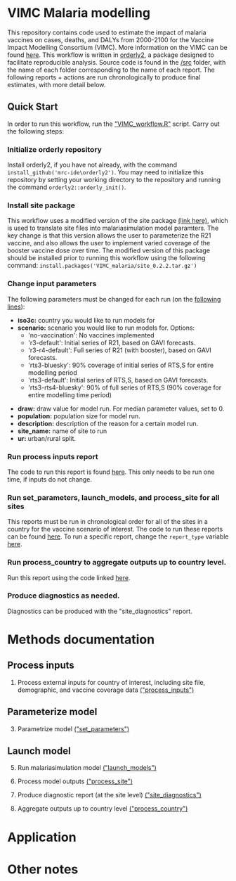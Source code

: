 # VIMC Malaria modelling
This repository contains code used to estimate the impact of malaria vaccines on cases, deaths, and DALYs from 2000-2100 for the Vaccine Impact Modelling Consortium (VIMC). More information on the VIMC can be found [here](https://www.vaccineimpact.org/). This workflow is written in [orderly2](https://mrc-ide.github.io/orderly2/), a package designed to facilitate reproducible analysis. Source code is found in the [/src](https://github.com/mrc-ide/VIMC_malaria/tree/main/src) folder, with the name of each folder corresponding to the name of each report. The following reports + actions are run chronologically to produce final estimates, with more detail below. 

##  Quick Start
In order to run this workflow, run the ["VIMC_workflow.R"](https://github.com/mrc-ide/VIMC_malaria/blob/main/VIMC_workflow.R) script. Carry out the following steps:

### Initialize orderly repository
Install orderly2, if you have not already, with the command `install_github('mrc-ide\orderly2')`.
You may need to initialize this repository by setting your working directory to the repository and running the command `orderly2::orderly_init()`.

###  Install site package
This workflow uses a modified version of the site package [(link here)](https://github.com/mrc-ide/VIMC_malaria/blob/main/site_0.2.2.tar.gz), which is used to translate site files into malariasimulation model paramters. The key change is that this version allows the user to parameterize the R21 vaccine, and also allows the user to implement varied coverage of the booster vaccine dose over time. The modified version of this package should be installed prior to running this workflow using the following command:
`install.packages('VIMC_malaria/site_0.2.2.tar.gz')`

###  Change input parameters
The following parameters must be changed for each run (on the [following lines](https://github.com/mrc-ide/VIMC_malaria/blob/main/VIMC_workflow.R#L22-L32)):
* **iso3c:** country you would like to run models for
* **scenario:** scenario you would like to run models for. Options:
    * 'no-vaccination': No vaccines implemented
    * 'r3-default': Initial series of R21, based on GAVI forecasts.
    * 'r3-r4-default': Full series of R21 (with booster), based on GAVI forecasts.
    * 'rts3-bluesky': 90% coverage of initial series of RTS,S for entire modelling period
    * 'rts3-default': Initial series of RTS,S, based on GAVI forecasts.
    * 'rts3-rts4-bluesky': 90% of full series of RTS,S (90% coverage for entire modelling time period)
- **draw:** draw value for model run. For median parameter values, set to 0.
- **population:** population size for model run.
- **description:** description of the reason for a certain model run.
- **site_name:** name of site to run
- **ur:** urban/rural split.

### Run process inputs report
The code to run this report is found [here](https://github.com/mrc-ide/VIMC_malaria/blob/main/VIMC_workflow.R#L35-L44). This only needs to be run one time, if inputs do not change.

### Run set_parameters, launch_models, and process_site for all sites
This reports must be run in chronological order for all of the sites in a country for the vaccine scenario of interest. The code to run these reports can be found [here](https://github.com/mrc-ide/VIMC_malaria/blob/main/VIMC_workflow.R#L47-L77). To run a specific report, change the `report_type` variable [here](https://github.com/mrc-ide/VIMC_malaria/blob/main/VIMC_workflow.R#L49).

### Run process_country to aggregate outputs up to country level.
Run this report using the code linked [here](https://github.com/mrc-ide/VIMC_malaria/blob/main/VIMC_workflow.R#L93-L104).

### Produce diagnostics as needed.
Diagnostics can be produced with the "site_diagnostics" report.


# Methods documentation
##  Process inputs
1) Process external inputs for country of interest, including site file, demographic, and vaccine coverage data [("process_inputs")](https://github.com/mrc-ide/VIMC_malaria/blob/main/src/process_inputs/orderly.R)

## Parameterize model
3) Parametrize model [("set_parameters")](https://github.com/mrc-ide/VIMC_malaria/blob/main/src/set_parameters/orderly.R)

## Launch model
5) Run malariasimulation model [("launch_models")](https://github.com/mrc-ide/VIMC_malaria/blob/main/src/launch_models/orderly.R)


7) Process model outputs [("process_site")](https://github.com/mrc-ide/VIMC_malaria/blob/main/src/process_site/orderly.R)
8) Produce diagnostic report (at the site level) [("site_diagnostics")](https://github.com/mrc-ide/VIMC_malaria/blob/main/src/process_site/orderly.R)
9) Aggregate outputs up to country level [("process_country")](https://github.com/mrc-ide/VIMC_malaria/blob/main/src/process_country/orderly.R)

#  Application


#  Other notes

